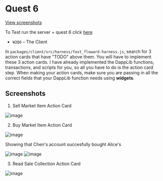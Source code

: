# Quest 6

[View screenshots](#screenshots)

To Test run the server + quest 6 click [here](https://github.com/gelicamarie/glossy-klilathey-B7PD)

- `W2Q6` – The Client

In `packages/client/src/harness/fast_floward-harness.js`, search for 3 action cards that have "TODO" above them. You will have to implement these 3 action cards. I have already implemented the DappLib functions, transactions, and scripts for you, so all you have to do is the action card step. When making your action cards, make sure you are passing in all the correct fields that your DappLib function needs using **widgets**.

## Screenshots
1. Sell Market Item Action Card

![image](https://user-images.githubusercontent.com/66178381/128578435-d90bee37-c0b7-4dea-be46-74faa586a262.png)

2. Buy Market Item Action Card

![image](https://user-images.githubusercontent.com/66178381/128578554-ebff8433-dd8d-4920-966c-6e9500363aa8.png)

Showing that Chen's account succesfully bought Alice's

![image](https://user-images.githubusercontent.com/66178381/128578612-dd57c977-3abf-4981-b927-6d5fb6bdd474.png)
![image](https://user-images.githubusercontent.com/66178381/128578570-a3bd5e6b-67ec-4752-a24e-ba45aecbe6c9.png)

3. Read Sale Collection Action Card

![image](https://user-images.githubusercontent.com/66178381/128578739-1cc6beaa-0881-4182-8e5d-1a4154928266.png)

